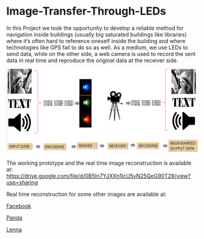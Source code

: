 # Image-Transfer-Through-LEDs
In this Project we took the opportunity to develop a reliable method for navigation inside buildings (usually big saturated buildings like libraries) where it’s often hard to reference oneself inside the building and where technologies like GPS fail to do so as well. As a medium, we use LEDs to send data, while on the other side, a web camera is used to record the sent data in real time and reproduce the original data at the receiver side.


![Organogram](https://github.com/BAILOOL/Image-Transfer-Through-LEDs/blob/master/Idea.PNG)


The working prototype and the real time image reconstruction is available at:
https://drive.google.com/file/d/0B5In7YJXXn1IcU5vN25QeG90T28/view?usp=sharing 

Real time reconstruction for some other images are available at:

[Facebook](https://drive.google.com/file/d/0B5In7YJXXn1IU1BRRzh6Xzl6MHM/view?usp=sharing)

[Panda](https://drive.google.com/file/d/0B5In7YJXXn1IaHpla3I2RHlucm8/view?usp=sharing)

[Lenna](https://drive.google.com/file/d/0B5In7YJXXn1IMXFKUzludTVCOUE/view?usp=sharing)
